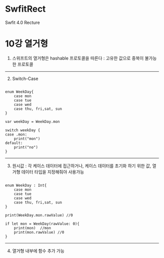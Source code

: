 # SwfitRect
Swfit 4.0 Recture

10강 열거형
===========
1. 스위프트의 열거형은 hashable 프로토콜을 따른다 : 고유한 값으로 중복이 불가능한 프로토콜
* * *
2. Switch-Case
<pre><code>
enum WeekDay{
    case mon
    case tue
    case wed
    case thu, fri,sat, sun
}

var weekDay = WeekDay.mon

switch weekDay {
case .mon:
    print("mon")
default:
    print("no")
}
</pre></code>
* * *
3. 원시값 : 각 케이스 데이터에 접근하거나, 케이스 데이터를 초기화 하기 위한 값, 열거형 데이터 타입을 지정해줘야 사용가능
<pre><code>
enum WeekDay : Int{
    case mon
    case tue
    case wed
    case thu, fri,sat, sun
}

print(WeekDay.mon.rawValue) //0

if let mon = WeekDay(rawValue: 0){
    print(mon)  //mon
    print(mon.rawValue) //0
}
</pre></code>
* * *
4. 열거형 내부에 함수 추가 가능
